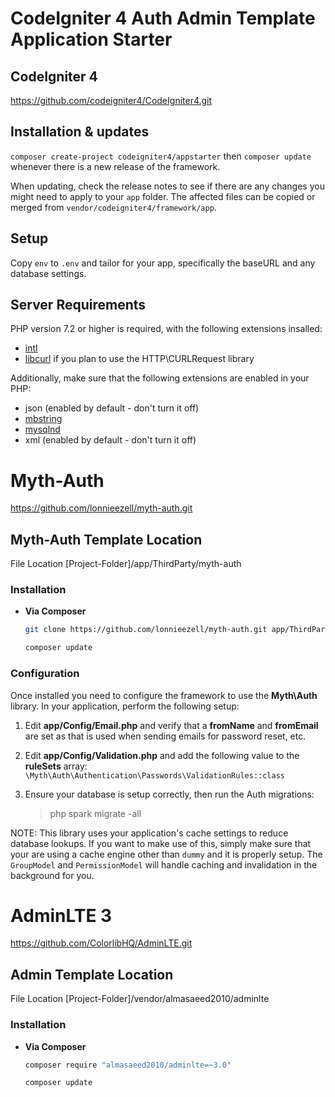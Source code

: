 # CodeIgniter 4 Auth Admin Template Application Starter

## CodeIgniter 4
https://github.com/codeigniter4/CodeIgniter4.git

## Installation & updates

`composer create-project codeigniter4/appstarter` then `composer update` whenever
there is a new release of the framework.

When updating, check the release notes to see if there are any changes you might need to apply
to your `app` folder. The affected files can be copied or merged from
`vendor/codeigniter4/framework/app`.

## Setup

Copy `env` to `.env` and tailor for your app, specifically the baseURL
and any database settings.

## Server Requirements

PHP version 7.2 or higher is required, with the following extensions insalled: 

- [intl](http://php.net/manual/en/intl.requirements.php)
- [libcurl](http://php.net/manual/en/curl.requirements.php) if you plan to use the HTTP\CURLRequest library

Additionally, make sure that the following extensions are enabled in your PHP:

- json (enabled by default - don't turn it off)
- [mbstring](http://php.net/manual/en/mbstring.installation.php)
- [mysqlnd](http://php.net/manual/en/mysqlnd.install.php)
- xml (enabled by default - don't turn it off)

# Myth-Auth
https://github.com/lonnieezell/myth-auth.git
## Myth-Auth Template Location

File Location [Project-Folder]/app/ThirdParty/myth-auth

### Installation

- **Via Composer**

    ```bash
    git clone https://github.com/lonnieezell/myth-auth.git app/ThirdParty/myth-auth
    ```
    ```bash
    composer update
    ```

### Configuration

Once installed you need to configure the framework to use the **Myth\Auth** library.
In your application, perform the following setup: 

1. Edit **app/Config/Email.php** and verify that a **fromName** and **fromEmail** are set 
    as that is used when sending emails for password reset, etc. 

2. Edit **app/Config/Validation.php** and add the following value to the **ruleSets** array: 
    `\Myth\Auth\Authentication\Passwords\ValidationRules::class`

3. Ensure your database is setup correctly, then run the Auth migrations: 

    > php spark migrate -all  

NOTE: This library uses your application's cache settings to reduce database lookups. If you want
to make use of this, simply make sure that your are using a cache engine other than `dummy` and 
it is properly setup. The `GroupModel` and `PermissionModel` will handle caching and invalidation
in the background for you.


# AdminLTE 3
https://github.com/ColorlibHQ/AdminLTE.git

## Admin Template Location

File Location [Project-Folder]/vendor/almasaeed2010/adminlte

### Installation

- **Via Composer**

    ```bash
    composer require "almasaeed2010/adminlte=~3.0"
    ```
    ```bash
    composer update
    ```
